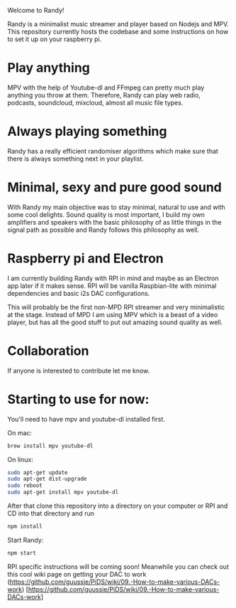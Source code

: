 Welcome to Randy!

Randy is a minimalist music streamer and player based on Nodejs and MPV.
This repository currently hosts the codebase and some instructions on how to set it up on your raspberry pi.

# Play anything

MPV with the help of Youtube-dl and FFmpeg can pretty much play anything you throw at them.
Therefore, Randy can play web radio, podcasts, soundcloud, mixcloud, almost all music file types.

# Always playing something

Randy has a really efficient randomiser algorithms which make sure that there is always something next in your playlist.

# Minimal, sexy and pure good sound

With Randy my main objective was to stay minimal, natural to use and with some cool delights. 
Sound quality is most important, I build my own amplifiers and speakers with the basic philosophy of as little things in the signal path as possible and Randy follows this philosophy as well.

# Raspberry pi and Electron

I am currently building Randy with RPI in mind and maybe as an Electron app later if it makes sense.
RPI will be vanilla Raspbian-lite with minimal dependencies and basic i2s DAC configurations.

This will probably be the first non-MPD RPI streamer and very minimalistic at the stage.
Instead of MPD I am using MPV which is a beast of a video player, but has all the good stuff to put out amazing sound quality as well.

# Collaboration

If anyone is interested to contribute let me know. 

# Starting to use for now:

You'll need to have mpv and youtube-dl installed first.

On mac:

```sh
brew install mpv youtube-dl
```

On linux:

```sh
sudo apt-get update
sudo apt-get dist-upgrade
sudo reboot
sudo apt-get install mpv youtube-dl
```

After that clone this repository into a directory on your computer or RPI and CD into that directory and run

```sh
npm install
```
Start Randy:
```sh
npm start
```

RPI specific instructions will be coming soon! 
Meanwhile you can check out this cool wiki page on getting your DAC to work (https://github.com/guussie/PiDS/wiki/09.-How-to-make-various-DACs-work) [https://github.com/guussie/PiDS/wiki/09.-How-to-make-various-DACs-work]
